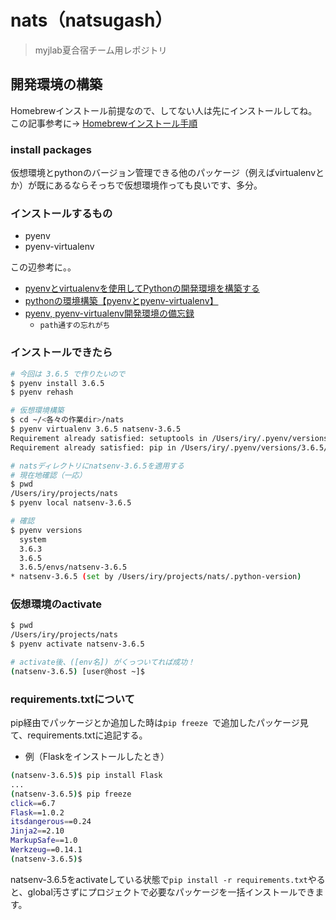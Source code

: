 # nats（natsugash）
> myjlab夏合宿チーム用レポジトリ

## 開発環境の構築
Homebrewインストール前提なので、してない人は先にインストールしてね。  
この記事参考に→ [Homebrewインストール手順](https://qiita.com/rabbit1013/items/1494cf345ff172c3b9cd)

### install packages  
仮想環境とpythonのバージョン管理できる他のパッケージ（例えばvirtualenvとか）が既にあるならそっちで仮想環境作っても良いです、多分。  

### インストールするもの
- pyenv
- pyenv-virtualenv  

この辺参考に。。  
- [pyenvとvirtualenvを使用してPythonの開発環境を構築する](https://uxmilk.jp/43185)
- [pythonの環境構築【pyenvとpyenv-virtualenv】](https://qiita.com/SonoT/items/091d2748deb16fb03653)
- [pyenv, pyenv-virtualenv開発環境の備忘録](https://qiita.com/komi9977/items/697bfa8934e878509d13)
  - `path通すの忘れがち`

### インストールできたら

```bash
# 今回は 3.6.5 で作りたいので
$ pyenv install 3.6.5
$ pyenv rehash

# 仮想環境構築
$ cd ~/<各々の作業dir>/nats
$ pyenv virtualenv 3.6.5 natsenv-3.6.5
Requirement already satisfied: setuptools in /Users/iry/.pyenv/versions/3.6.5/envs/natsenv-3.6.5/lib/python3.6/site-packages
Requirement already satisfied: pip in /Users/iry/.pyenv/versions/3.6.5/envs/natsenv-3.6.5/lib/python3.6/site-packages

# natsディレクトリにnatsenv-3.6.5を適用する
# 現在地確認（一応）
$ pwd
/Users/iry/projects/nats
$ pyenv local natsenv-3.6.5

# 確認
$ pyenv versions           
  system
  3.6.3
  3.6.5
  3.6.5/envs/natsenv-3.6.5
* natsenv-3.6.5 (set by /Users/iry/projects/nats/.python-version)
```
### 仮想環境のactivate
```bash
$ pwd
/Users/iry/projects/nats
$ pyenv activate natsenv-3.6.5

# activate後、([env名]) がくっついてれば成功！
(natsenv-3.6.5) [user@host ~]$
```

### requirements.txtについて  
pip経由でパッケージとか追加した時は`pip freeze `で追加したパッケージ見て、requirements.txtに追記する。
- 例（Flaskをインストールしたとき）

```bash
(natsenv-3.6.5)$ pip install Flask
...
(natsenv-3.6.5)$ pip freeze
click==6.7
Flask==1.0.2
itsdangerous==0.24
Jinja2==2.10
MarkupSafe==1.0
Werkzeug==0.14.1
(natsenv-3.6.5)$　
```

natsenv-3.6.5をactivateしている状態で`pip install -r requirements.txt`やると、global汚さずにプロジェクトで必要なパッケージを一括インストールできます。

